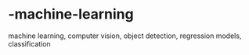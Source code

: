 -machine-learning
=================

machine learning, computer vision, object detection, regression models, classification
